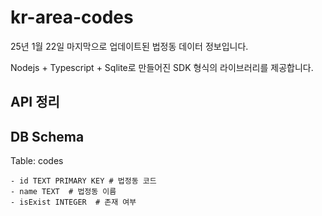 # kr-area-codes

25년 1월 22일 마지막으로 업데이트된 법정동 데이터 정보입니다.

Nodejs + Typescript + Sqlite로 만들어진 SDK 형식의 라이브러리를 제공합니다.

## API 정리

## DB Schema

Table: codes

```
- id TEXT PRIMARY KEY # 법정동 코드
- name TEXT  # 법정동 이름
- isExist INTEGER  # 존재 여부
```
